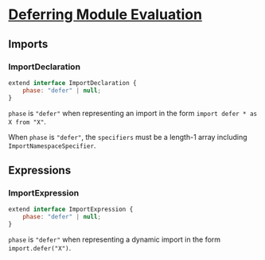 # [Deferring Module Evaluation][proposal-defer-import-eval]

## Imports

### ImportDeclaration

```js
extend interface ImportDeclaration {
    phase: "defer" | null;
}
```

`phase` is `"defer"` when representing an import in the form `import defer * as X from "X"`.

When `phase` is `"defer"`, the `specifiers` must be a length-1 array including `ImportNamespaceSpecifier`.

## Expressions

### ImportExpression

```js
extend interface ImportExpression {
    phase: "defer" | null;
}
```

`phase` is `"defer"` when representing a dynamic import in the form `import.defer("X")`.

[proposal-defer-import-eval]: https://github.com/tc39/proposal-defer-import-eval
